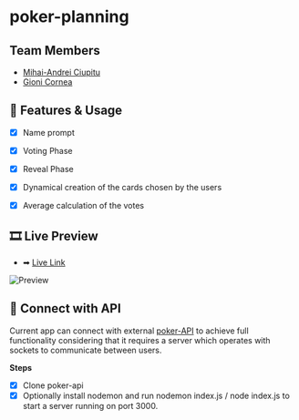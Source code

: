 # poker-planning

## Team Members 

- [Mihai-Andrei Ciupitu](https://github.com/mihaiciupitu)
- [Gioni Cornea](https://github.com/gionicornea)




## 💠 Features & Usage

- [x] Name prompt
- [x] Voting Phase
- [x] Reveal Phase
- [x] Dynamical creation of the cards chosen by the users
- [x] Average calculation of the votes


## 🎞 Live Preview

- ➡ [Live Link](https://mihaiciupitu.github.io/poker-planning/)

![Preview](<img width="1078" alt="preview" src="https://github.com/mihaiciupitu/poker-planning/assets/150074595/21cae01d-3928-49bc-b1ea-521ae7a2806c">
)




## 🧩 Connect with API

Current app can connect with external [poker-API](https://github.com/mihaiciupitu/poker-api) to achieve full functionality considering that it requires a server which operates with sockets to communicate between users. 

**Steps**

- [x] Clone poker-api
- [x] Optionally install nodemon and run nodemon index.js / node index.js to start a server running on port 3000.  
